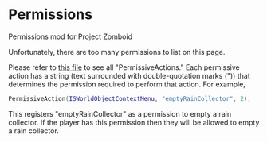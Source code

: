 # Permissions
Permissions mod for Project Zomboid

Unfortunately, there are too many permissions to list on this page.

Please refer to [this file](https://github.com/beemerwt/Permissions/blob/master/media/lua/client/Permissions.lua) to see all "PermissiveActions."
Each permissive action has a string (text surrounded with double-quotation marks (")) that determines the permission required to perform that action. For example,

```lua
PermissiveAction(ISWorldObjectContextMenu, "emptyRainCollector", 2);
```
  
This registers "emptyRainCollector" as a permission to empty a rain collector. If the player has this permission then they will be allowed to empty a rain collector.
